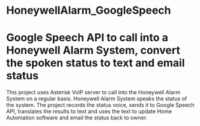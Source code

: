 # HoneywellAlarm_GoogleSpeech
# Google Speech API to call into a Honeywell Alarm System, convert the spoken status to text and email status

This project uses Asterisk VoIP server to call into the Honeywell Alarm System on a regular basis. Honeywell Alarm System speaks the status of the system. The project records the status voice, sends it to Google Speech API, translates the results to text and uses the text to update Home Automation software and email the status back to owner.

